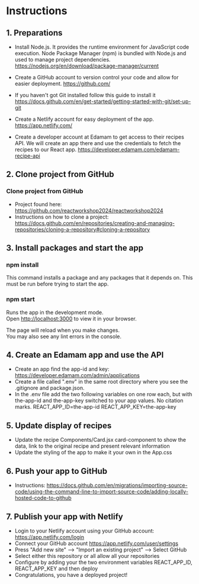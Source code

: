 # Instructions

## 1. Preparations
- Install Node.js. It provides the runtime environment for JavaScript code execution. Node Package Manager (npm) is bundled with Node.js and used to manage project dependencies.
https://nodejs.org/en/download/package-manager/current

- Create a GitHub account to version control your code and allow for easier deployment.
https://github.com/

- If you haven't got Git installed follow this guide to install it
https://docs.github.com/en/get-started/getting-started-with-git/set-up-git

- Create a Netlify account for easy deployment of the app.
https://app.netlify.com/

- Create a developer account at Edamam to get access to their recipes API. We will create an app there and use the credentials to fetch the recipes to our React app. 
https://developer.edamam.com/edamam-recipe-api


## 2. Clone project from GitHub
### Clone project from GitHub
- Project found here: https://github.com/reactworkshop2024/reactworkshop2024
- Instructions on how to clone a project: https://docs.github.com/en/repositories/creating-and-managing-repositories/cloning-a-repository#cloning-a-repository


## 3. Install packages and start the app
### npm install
This command installs a package and any packages that it depends on. This must be run before trying to start the app.

### npm start
Runs the app in the development mode.\
Open [http://localhost:3000](http://localhost:3000) to view it in your browser.

The page will reload when you make changes.\
You may also see any lint errors in the console.


## 4. Create an Edamam app and use the API
* Create an app find the app-id and key: https://developer.edamam.com/admin/applications
* Create a file called ".env" in the same root directory where you see the .gitignore and package.json. 
* In the .env file add the two following variables on one row each, but with the-app-id and the-app-key switched to your app values. No citation marks.
REACT_APP_ID=the-app-id
REACT_APP_KEY=the-app-key


## 5. Update display of recipes
* Update the recipe Components/Card.jsx card-component to show the data, link to the original recipe and present relevant information
* Update the styling of the app to make it your own in the App.css


## 6. Push your app to GitHub
* Instructions: https://docs.github.com/en/migrations/importing-source-code/using-the-command-line-to-import-source-code/adding-locally-hosted-code-to-github


## 7. Publish your app with Netlify
* Login to your Netlify account using your GitHub account: https://app.netlify.com/login
* Connect your GitHub account https://app.netlify.com/user/settings
* Press "Add new site" --> "Import an existing project" --> Select GitHub 
* Select either this repository or all allow all your repositories
* Configure by adding your the two environment variables REACT_APP_ID, REACT_APP_KEY and then deploy
* Congratulations, you have a deployed project!